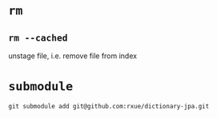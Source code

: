 # `rm`
## `rm --cached`
unstage file, i.e. remove file from index

# `submodule`
`git submodule add git@github.com:rxue/dictionary-jpa.git`

